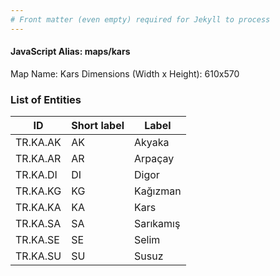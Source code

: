 ```yaml
---
# Front matter (even empty) required for Jekyll to process
---
```


#### JavaScript Alias: maps/kars

Map Name: Kars
Dimensions (Width x Height): 610x570





### List of Entities

ID | Short label | Label
---|---|---|
TR.KA.AK | AK | Akyaka
TR.KA.AR | AR | Arpaçay
TR.KA.DI | DI | Digor
TR.KA.KG | KG | Kağızman		
TR.KA.KA | KA | Kars
TR.KA.SA | SA | Sarıkamış
TR.KA.SE | SE | Selim
TR.KA.SU | SU | Susuz